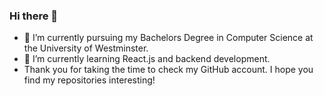 ### Hi there 👋

- 🔭 I’m currently pursuing my Bachelors Degree in Computer Science at the University of Westminster.
- 🌱 I’m currently learning React.js and backend development.
-  Thank you for taking the time to check my GitHub account. I hope you find my repositories interesting!

<!--

